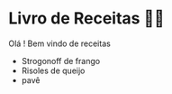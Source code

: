 # Livro de Receitas :woman_cook:

Olá ! Bem vindo de receitas 

-  Strogonoff de frango 
-  Risoles de queijo
-  pavê

